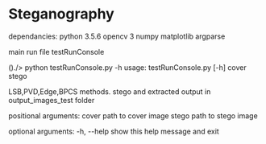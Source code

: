 # Steganography


dependancies:
  python 3.5.6
  opencv 3
  numpy 
  matplotlib
  argparse

main run file testRunConsole

()./> python testRunConsole.py -h
usage: testRunConsole.py [-h] cover stego

LSB,PVD,Edge,BPCS methods. stego and extracted output in output_images_test
folder

positional arguments:
  cover       path to cover image
  stego       path to stego image

optional arguments:
  -h, --help  show this help message and exit
  
  
  
  
  
  
  
  
  
